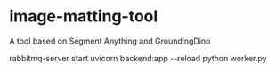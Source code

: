 # image-matting-tool
A tool based on Segment Anything and GroundingDino

rabbitmq-server start
uvicorn backend:app --reload
python worker.py